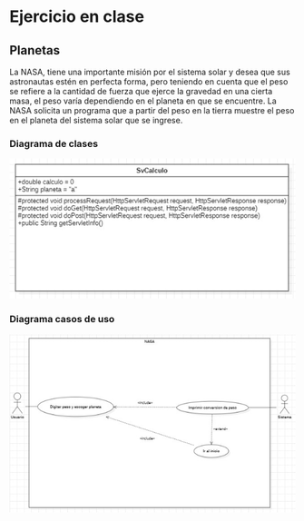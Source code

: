 # Ejercicio en clase
## Planetas
La NASA, tiene una importante misión por el sistema solar y desea que sus astronautas estén en perfecta forma, pero teniendo en cuenta que el peso se refiere a la cantidad de fuerza que ejerce la gravedad en una cierta masa, el peso varía dependiendo en el planeta en que se encuentre. La NASA solicita un programa que a partir del peso en la tierra muestre el peso en el planeta del sistema solar que se ingrese.
### Diagrama de clases
![Diagrama de clases. Relación entre las clases Pacientes y SvPacientes. La primera encargada del manejo de datos y la segunda encargada de recibir, guardar los datos e imprimirlos en pantalla por medio de JSP](https://github.com/Tnorvy/ejercicio1/blob/master/diagramas/DiagramaClases.jpeg)

### Diagrama casos de uso
![Diagrama de casos de uso. Interacción del usuario desde el menú a las opciones de registrar y mostrar datos, también está dispnible la opción de devolver a la pagina principal.](https://github.com/Tnorvy/ejercicio1/blob/master/diagramas/DiagramaUsos.jpeg)